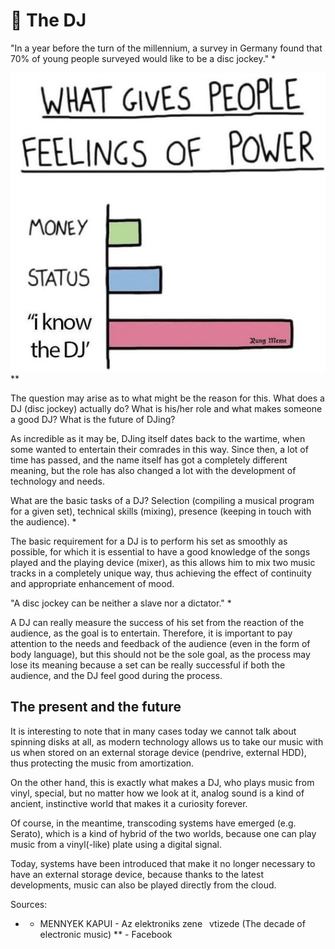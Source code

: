 # 🎼 The DJ

"In a year before the turn of the millennium, a survey in Germany found that 70% of young people surveyed
would like to be a disc jockey." \*

![What gives people feelings of power](_static/images/sound/the-dj/the-dj.png)
\*\*

The question may arise as to what might be the reason for this. What does a DJ (disc jockey) actually do? What is
his/her role and what makes someone a good DJ? What is the future of DJing?

As incredible as it may be, DJing itself dates back to the wartime, when some wanted to entertain their comrades
in this way. Since then, a lot of time has passed, and the name itself has got a completely different meaning, but the
role has also changed a lot with the development of technology and needs.

What are the basic tasks of a DJ? Selection (compiling a musical program for a given set), technical skills
(mixing), presence (keeping in touch with the audience). \*

The basic requirement for a DJ is to perform his set as smoothly as possible, for which it is essential to have a
good knowledge of the songs played and the playing device (mixer), as this allows him to mix two music tracks in
a completely unique way, thus achieving the effect of continuity and appropriate enhancement of mood.

"A disc jockey can be neither a slave nor a dictator." \*

A DJ can really measure the success of his set from the reaction of the audience, as the goal is to entertain.
Therefore, it is important to pay attention to the needs and feedback of the audience (even in the form of body
language), but this should not be the sole goal, as the process may lose its meaning because a set can be really
successful if both the audience, and the DJ feel good during the process.

## The present and the future

It is interesting to note that in many cases today we cannot talk about spinning disks at all, as modern technology
allows us to take our music with us when stored on an external storage device (pendrive, external HDD), thus
protecting the music from amortization.

On the other hand, this is exactly what makes a DJ, who plays music from vinyl, special, but no matter how we
look at it, analog sound is a kind of ancient, instinctive world that makes it a curiosity forever.

Of course, in the meantime, transcoding systems have emerged (e.g. Serato), which is a kind of hybrid of the two
worlds, because one can play music from a vinyl(-like) plate using a digital signal.

Today, systems have been introduced that make it no longer necessary to have an external storage device, because
thanks to the latest developments, music can also be played directly from the cloud.

Sources:

- - MENNYEK KAPUI - Az elektroniks zene  vtizede (The decade of electronic music)
    \*\* - Facebook
